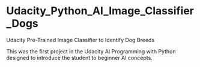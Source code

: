 # Udacity_Python_AI_Image_Classifier_Dogs
Udacity Pre-Trained Image Classifier to Identify Dog Breeds

This was the first project in the Udacity AI Programming with Python designed to introduce the student to beginner AI concepts. 
